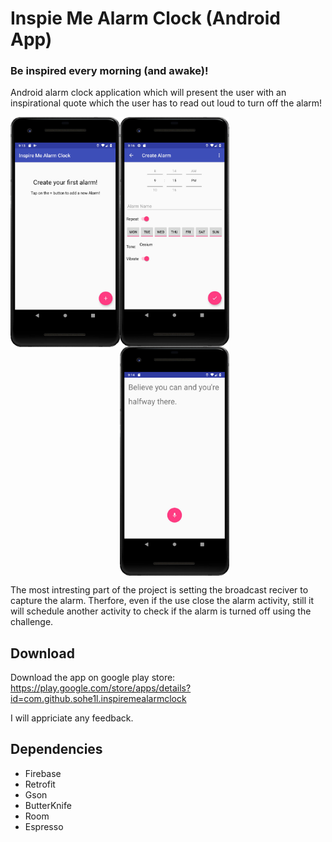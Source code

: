 # Inspie Me Alarm Clock (Android App)
### Be inspired every morning (and awake)!



Android alarm clock application which will present the user with an inspirational quote which the user has to read out loud to turn off the alarm!

<div style="overflow: auto;">
  <img src="graphics/sc_dashboard.jpg" width="175" style="float:left">
  <img src="graphics/sc_create_alarm.jpg" width="175" style="float:left">
  <img src="graphics/sc_alarm.jpg" width="175" style="float:left">
</div>

<!-- 

![Dashboard](graphics/sc_dashboard.jpg | width=100) ![New Alarm](graphics/sc_dashboard.jpg | width=100) ![Alarm](graphics/sc_dashboard.jpg | width=100) -->


The most intresting part of the project is setting the broadcast reciver to capture the alarm. Therfore, even if the use close the alarm activity, still it will schedule another activity to check if the alarm is turned off using the challenge.

## Download

Download the app on google play store:
https://play.google.com/store/apps/details?id=com.github.sohe1l.inspiremealarmclock

I will appriciate any feedback.


## Dependencies

* Firebase
* Retrofit
* Gson
* ButterKnife
* Room
* Espresso
